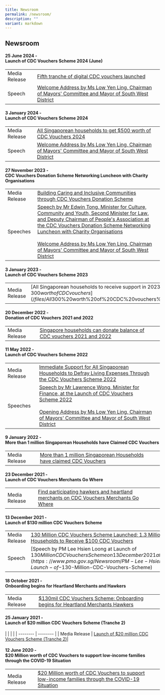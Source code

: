```yaml
---
title: Newsroom
permalink: /newsroom/
description: ""
variant: markdown
---
```

## Newsroom


#### 25 June 2024 - <br> Launch of CDC Vouchers Scheme 2024 (June)

| | | |
| -------- | -------- | -------- |
| Media Release     | [Fifth tranche of digital CDC vouchers launched](/files/FINAL_Media_Release_and_Quotes_for_Launch_of_CDC_Vouchers_2024_June_25June.pdf)
|  Speech | [Welcome Address by Ms Low Yen Ling, Chairman of Mayors' Committee and Mayor of South West District](/files/Checked_Mayor_Low_Speech_for_Launch_of_CDC_Vouchers_Scheme__June____25_Jun_24.pdf)

#### 3 January 2024 - <br> Launch of CDC Vouchers Scheme 2024

| | | |
| -------- | -------- | -------- |
| Media Release     | [All Singaporean households to get $500 worth of CDC Vouchers 2024](/files/Updated_Media_Release_and_Quotes_for_Launch_of_CDC_Vouchers_2024__8_Jan_.pdf)
|  Speech | [Welcome Address by Ms Low Yen Ling, Chairman of Mayors' Committee and Mayor of South West District](/files/CDC_Vouchers_Scheme_2024_Launch___Mayor_Low_Speech__1_.pdf)


#### 27 November 2023 - <br> CDC Vouchers Donation Scheme Networking Luncheon with Charity Organisations


| | | |
| -------- | -------- | -------- |
| Media Release     | [Building Caring and Inclusive Communities through CDC Vouchers Donation Scheme](/files/FINAL__Media_Release_CDCV_Donation_Scheme_2023.pdf)  | 
|  Speeches     |[Speech by Mr Edwin Tong, Minister for Culture, Community and Youth, Second Minister for Law, and Deputy Chairman of People's Association at the CDC Vouchers Donation Scheme Networking Luncheon with Charity Organisations](/files/Final_Delivered_Speech_by_Min_Edwin_for_CDCV_Donation_and_Charities_Networking_Luncheon.pdf) <br><br> [Welcome Address by Ms Low Yen Ling, Chairman of Mayors' Committee and Mayor of South West District](https://www.cdc.gov.sg/files/Final_Speech_Delieverd_by_Mayor_Low_Yen_Ling___CDCV_Donation_and_Luncheon_with_Charities_27_Nov_23.pdf)    | 

#### 3 January 2023 - <br>Launch of CDC Vouchers Scheme 2023


| | | |
| -------- | -------- | -------- |
| Media Release     | [All Singaporean households to receive support in 2023  with $300 worth of CDC vouchers](/files/All%20Singaporean%20households%20to%20receive%20support%20in%202023%20%20with%20$300%20worth%20of%20CDC%20vouchers%20.pdf)   | 


#### 20 December 2022 - <br> Donation of CDC Vouchers 2021 and 2022

| | | |
| -------- | -------- | -------- |
| Media Release     | [Singapore households can donate balance of CDC vouchers 2021 and 2022](https://www.cdc.gov.sg/files/Final%20Media%20Release%20-%20Donation%20of%20CDC%20Vouchers%202021%20and%202022%20(002).pdf)  | 


#### 11 May 2022 - <br>Launch of CDC Vouchers Scheme 2022


| | | |
| -------- | -------- | -------- |
| Media Release     | [Immediate Support for All Singaporean Households to Defray Living Expenses Through the CDC Vouchers Scheme 2022](https://www.cdc.gov.sg/files/Press%20Releases/Immediate%20Support%20for%20All%20Singaporean%20Households%20Through%20the%20CDCVS%202022.pdf)     | 
|  Speeches     |[Speech by Mr Lawrence Wong, Minister for Finance, at the Launch of CDC Vouchers Scheme 2022](https://www.mof.gov.sg/news-publications/speeches/speech-by-mr-lawrence-wong-minister-for-finance-at-the-launch-of-the-cdc-vouchers-scheme-2022-on-wednesday-11-may-2022-at-tampines-west-community-club) <br><br> [Opening Address by Ms Low Yen Ling, Chairman of Mayors' Committee and Mayor of South West District](https://www.cdc.gov.sg/files/delivered-speech-by-chairman-mayor-low-yen-ling-at-launch-of-cdc-vouchers-scheme-2022%20(1).pdf)      | 




#### 9 January 2022 - <br>More than 1 million Singaporean Households have Claimed CDC Vouchers


|  |  |  |
| -------- | -------- | -------- |
| Media Release     | [More than 1 million Singaporean Households have claimed CDC Vouchers](https://www.cdc.gov.sg/files/Press%20Releases/More%20than%201%20million%20Singaporean%20Households%20have%20claimed%20CDC%20Vouchers.pdf)   | 

#### 23 December 2021 - <br>Launch of CDC Vouchers Merchants Go Where 

|  |  |  |
| -------- | -------- | -------- |
| Media Release     | [Find participating hawkers and heartland merchants on CDC Vouchers Merchants Go Where](/files/Media%20Release_CDC%20Vouchers%20Merchants%20Gowhere_%2023%20Dec%202021.pdf)


#### 13 December 2021 - <br>Launch of $130 million CDC Vouchers Scheme


|  |  |  |
| -------- | -------- | -------- |
| Media Release     | [130 Million CDC Vouchers Scheme Launched: 1.3 Million Singaporean Households to Receive $100 CDC Vouchers](https://www.cdc.gov.sg/files/Press%20Releases/130-million-cdc-vouchers-scheme-launched.pdf)
| Speech    | [Speech by PM Lee Hsien Loong at Launch of $130 Million CDC Vouchers Scheme on 13 December 2021 at Jurong Spring CC](https://www.pmo.gov.sg/Newsroom/PM-Lee-Hsien-Loong-at-Launch-of-$130-Million-CDC-Vouchers-Scheme) | 



#### 18 October 2021 - <br>Onboarding begins for Heartland Merchants and Hawkers



|  |  |  |
| -------- | -------- | -------- |
| Media Release     | [$130mil CDC Vouchers Scheme: Onboarding begins for Heartland Merchants Hawkers](https://www.cdc.gov.sg/files/Press%20Releases/final-media-release---onboarding-begins-for-heartland-merchants-hawkers.pdf)    | 


#### 25 January 2021 - <br>Launch of $20 million CDC Vouchers Scheme (Tranche 2)

| |  | |
| -------- | -------- | 
| Media Release     |  [Launch of $20 million CDC Vouchers Scheme (Tranche 2)](https://www.cdc.gov.sg/files/Press%20Releases/media-release-for-cdc-vouchers-scheme-tranche2.pdf)| 


#### 12 June 2020 - <br>$20 Million worth of CDC Vouchers to support low-income families through the COVID-19 Situation



|  |  |  |
| -------- | -------- | -------- |
| Media Release     | [$20 Million worth of CDC Vouchers to support low-income families through the COVID-19 Situation](https://www.cdc.gov.sg/files/Press%20Releases/final-media-release---launch-of-cdc-vouchers-scheme%20(1).pdf)    | 
